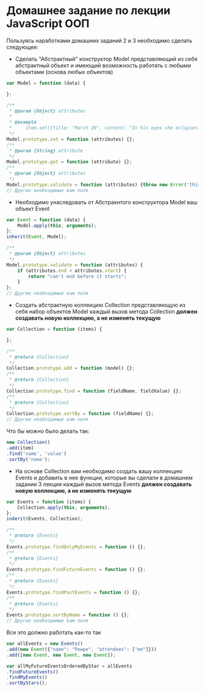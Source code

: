 # Домашнее задание по лекции JavaScript ООП

Пользуясь наработками домашних заданий 2 и 3 необходимо сделать следующее:

  * Сделать "Абстрактный" конструктор Model представляющий из себя абстрактный объект
  и имеющий возможность работать с любыми объектами (основа любых объектов)

```javascript
var Model = function (data) {

};

/**
 * @param {Object} attributes
 *
 * @example
 *     item.set({title: "March 20", content: "In his eyes she eclipses..."});
 */
Model.prototype.set = function (attributes) {};
/**
 * @param {String} attribute
 */
Model.prototype.get = function (attribute) {};
/**
 * @param {Object} attributes
 */
Model.prototype.validate = function (attributes) {throw new Error('this is Abstract method')};
// Другие необходимые вам поля
```

  * Необходимо унаследовать от Абстракнтого конструктора Model ваш объект Event

```javascript
var Event = function (data) {
    Model.apply(this, arguments);
};
inherit(Event, Model);

/**
 * @param {Object} attributes
 */
Model.prototype.validate = function (attributes) {
    if (attributes.end < attributes.start) {
        return "can't end before it starts";
    }
};
// Другие необходимые вам поля
```

  * Cоздать абстрактную коллекцию Collection представляющую из себя набор объектов Model каждый вызов метода Collection
  **должен создавать новую коллекцию, а не изменять текущую**

```javascript
var Collection = function (items) {

};

/**
 * @return {Collection}
 */
Collection.prototype.add = function (model) {};
/**
 * @return {Collection}
 */
Collection.prototype.find = function (fieldName, fieldValue) {};
/**
 * @return {Collection}
 */
Collection.prototype.sortBy = function (fieldName) {};
// Другие необходимые вам поля
```

Что бы можно было делать так:

```javascript
new Collection()
.add(item)
.find('name', 'value')
.sortBy('name');
```

  * На основе Collection вам необходимо создать вашу коллекцию Events и добавить в нее функции, которые вы сделали в домашнем задании
  3 лекции каждый вызов метода Events **должен создавать новую коллекцию, а не изменять текущую**

```javascript
var Events = function (items) {
    Collection.apply(this, arguments);
};
inderit(Events, Collection);

/**
 * @return {Events}
 */
Events.prototype.findOnlyMyEvents = function () {};
/**
 * @return {Events}
 */
Events.prototype.findFutureEvents = function () {};
/**
 * @return {Events}
 */
Events.prototype.findPastEvents = function () {};
/**
 * @return {Events}
 */
Events.prototype.sortByName = function () {};
// Другие необходимые вам поля
```

Все это должно работать как-то так

```javascript
var allEvents = new Events()
.add(new Event({"name": "Pewpe", "attendees": ["me"]}))
.add([new Event, new Event, new Event]);

var allMyFutureEventsOrderedByStar = allEvents
.findFutureEvents()
.findMyEvents()
.sortByStars();
```